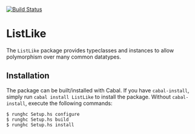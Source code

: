 [![Build Status](https://secure.travis-ci.org/JohnLato/listlike.png?branch=master)](http://travis-ci.org/JohnLato/listlike)

ListLike
========

The `ListLike` package provides typeclasses and instances to allow
polymorphism over many common datatypes.

Installation
------------

The package can be built/installed with Cabal.  If you have `cabal-install`,
simply run `cabal install ListLike` to install the package.  Without
`cabal-install`, execute the following commands:

```
$ runghc Setup.hs configure
$ runghc Setup.hs build
$ runghc Setup.hs install
```
